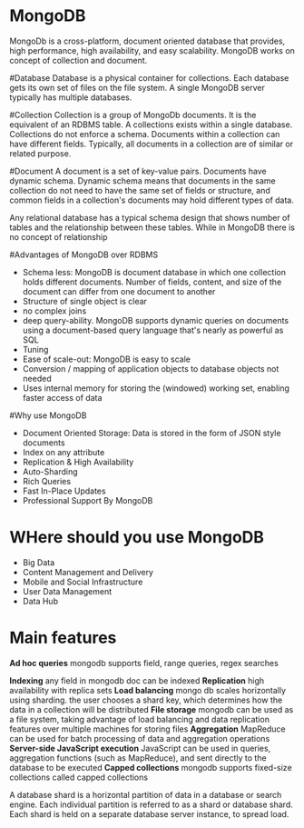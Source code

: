# MongoDB
MongoDb is a cross-platform, document oriented database that provides, high performance, high availability, and easy scalability. MongoDB works on concept of collection and document.

#Database
Database is a physical container for collections. Each database gets its own set of files on the file system. A single MongoDB server typically has multiple databases. 

#Collection
Collection is a group of MongoDb documents. It is the equivalent of an RDBMS table. A collections exists within a single database. Collections do not enforce a schema. Documents within a collection can have different fields. Typically, all documents in a collection are of similar or related purpose. 

#Document
A document is a set of key-value pairs. Documents have dynamic schema. Dynamic schema means that documents in the same collection do not need to have the same set of fields or structure, and common fields in a collection's documents may hold different types of data. 

Any relational database has a typical schema design that shows number of tables and the relationship between these tables. While in MongoDB there is no concept of relationship

#Advantages of MongoDB over RDBMS

  - Schema less: MongoDB is document database in which one collection holds different documents. Number of fields, content, and size of the document can differ from one document to another
  - Structure of single object is clear
  - no complex joins
  - deep query-ability. MongoDB supports dynamic queries on documents using a document-based query language that's nearly as powerful as SQL
  - Tuning
  - Ease of scale-out: MongoDB is easy to scale
  - Conversion / mapping of application objects to database objects not needed
  - Uses internal memory for storing the (windowed) working set, enabling faster access of data

#Why use MongoDB

  - Document Oriented Storage: Data is stored in the form of JSON style documents
  - Index on any attribute
  - Replication & High Availability
  - Auto-Sharding
  - Rich Queries
  - Fast In-Place Updates
  - Professional Support By MongoDB

# WHere should you use MongoDB

  - Big Data
  - Content Management and Delivery
  - Mobile and Social Infrastructure
  - User Data Management
  - Data Hub

# Main features

**Ad hoc queries**
  mongodb supports field, range queries, regex searches
  
**Indexing**
  any field in mongodb doc can be indexed
**Replication**
  high availability with replica sets
**Load balancing**
  mongo db scales horizontally using sharding. the user chooses a shard key, which determines how the data in a collection will be distributed
**File storage**
  mongodb can be used as a file system, taking advantage of load balancing and data replication features over multiple machines for storing files
**Aggregation**
  MapReduce can be used for batch processing of data and aggregation operations
**Server-side JavaScript execution**
  JavaScript can be used in queries, aggregation functions (such as MapReduce), and sent directly to the database to be executed
**Capped collections**
  mongodb supports fixed-size collections called capped collections

A database shard is a horizontal partition of data in a database or search engine. Each individual partition is referred to as a shard or database shard. Each shard is held on a separate database server instance, to spread load. 










